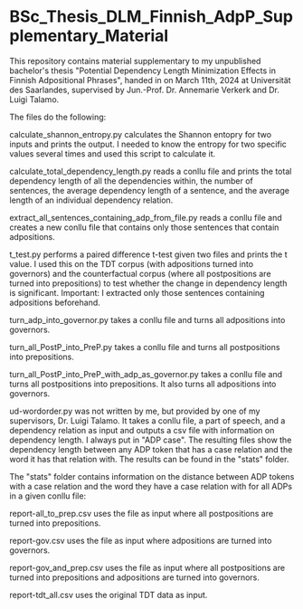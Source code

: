 # BSc_Thesis_DLM_Finnish_AdpP_Supplementary_Material

This repository contains material supplementary to my unpublished bachelor's thesis "Potential Dependency Length Minimization Effects in Finnish Adpositional Phrases", handed in on March 11th, 2024 at Universität des Saarlandes, supervised by Jun.-Prof. Dr. Annemarie Verkerk and Dr. Luigi Talamo.

The files do the following:

calculate_shannon_entropy.py calculates the Shannon entopry for two inputs and prints the output. I needed to know the entropy for two specific values several times and used this script to calculate it.

calculate_total_dependency_length.py reads a conllu file and prints the total dependency length of all the dependencies within, the number of sentences, the average dependency length of a sentence, and the average length of an individual dependency relation.

extract_all_sentences_containing_adp_from_file.py reads a conllu file and creates a new conllu file that contains only those sentences that contain adpositions.

t_test.py performs a paired difference t-test given two files and prints the t value. I used this on the TDT corpus (with adpositions turned into governors) and the counterfactual corpus (where all postpositions are turned into prepositions) to test whether the change in dependency length is significant. Important: I extracted only those sentences containing adpositions beforehand.

turn_adp_into_governor.py takes a conllu file and turns all adpositions into governors.

turn_all_PostP_into_PreP.py takes a conllu file and turns all postpositions into prepositions.

turn_all_PostP_into_PreP_with_adp_as_governor.py takes a conllu file and turns all postpositions into prepositions. It also turns all adpositions into governors.

ud-wordorder.py was not written by me, but provided by one of my supervisors, Dr. Luigi Talamo. It takes a conllu file, a part of speech, and a dependency relation as input and outputs a csv file with information on dependency length. I always put in "ADP case". The resulting files show the dependency length between any ADP token that has a case relation and the word it has that relation with. The results can be found in the "stats" folder.

The "stats" folder contains information on the distance between ADP tokens with a case relation and the word they have a case relation with for all ADPs in a given conllu file:

report-all_to_prep.csv uses the file as input where all postpositions are turned into prepositions.

report-gov.csv uses the file as input where adpositions are turned into governors.

report-gov_and_prep.csv uses the file as input where all postpositions are turned into prepositions and adpositions are turned into governors.

report-tdt_all.csv uses the original TDT data as input.
